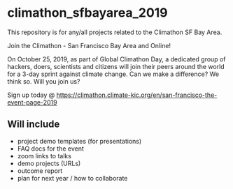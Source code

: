 # climathon_sfbayarea_2019
This repository is for any/all projects related to the Climathon SF Bay Area. 

Join the Climathon - San Francisco Bay Area and Online!

On October 25, 2019, as part of Global Climathon Day, a dedicated group of hackers, doers, scientists and citizens will join their peers around the world for a 3-day sprint against climate change. Can we make a difference? We think so. Will you join us?

Sign up today @ https://climathon.climate-kic.org/en/san-francisco-the-event-page-2019

## Will include
* project demo templates (for presentations)
* FAQ docs for the event 
* zoom links to talks
* demo projects (URLs) 
* outcome report 
* plan for next year / how to collaborate 

